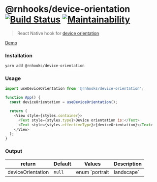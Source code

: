 # @rnhooks/device-orientation [![Build Status](https://travis-ci.com/react-native-hooks/device-orientation.svg?branch=master)](https://travis-ci.com/react-native-hooks/device-orientation) [![Maintainability](https://api.codeclimate.com/v1/badges/66997889d9122a22f79b/maintainability)](https://codeclimate.com/github/react-native-hooks/device-orientation/maintainability)

> React Native hook for [device orientation](https://facebook.github.io/react-native/docs/dimensions#docsNav)

[Demo](./demo-orientation.gif)

### Installation

```bash
yarn add @rnhooks/device-orientation
```

### Usage

```js
import useDeviceOrientation from '@rnhooks/device-orientation';

function App() {
  const deviceOrientation = useDeviceOrientation();

  return (
    <View style={styles.container}>
      <Text style={styles.type}>Device orientation is:</Text>
      <Text style={styles.effectiveType}>{deviceOrientation}</Text>
    </View>
  );
}
```

### Output

| return            | Default | Values                      | Description                                    |
| ----------------- | ------- | --------------------------- | ---------------------------------------------- |
| deviceOrientation | `null`  | enum `portrait | landscape` | possible values are `portrait` and `landscape` |
